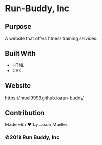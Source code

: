 # Run-Buddy, Inc

## Purpose
A website that offers fitness training services.

## Built With
* HTML
* CSS

## Website
https://jmuel9999.github.io/run-buddy/

## Contribution
Made with ❤️ by Jason Mueller

### ©️2019 Run Buddy, Inc
